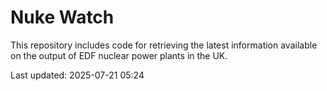 # Nuke Watch

This repository includes code for retrieving the latest information available on the output of EDF nuclear power plants in the UK.

Last updated: 2025-07-21 05:24